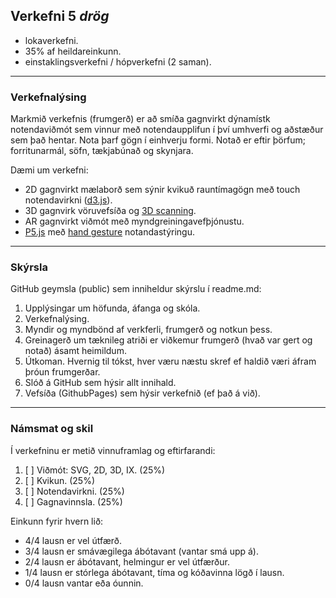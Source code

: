 ## Verkefni 5 _drög_

- lokaverkefni.
- 35% af heildareinkunn.
- einstaklingsverkefni / hópverkefni (2 saman).

---

### Verkefnalýsing
Markmið verkefnis (frumgerð) er að smíða gagnvirkt dýnamístk notendaviðmót sem vinnur með notendaupplifun í því umhverfi og aðstæður sem það hentar. Nota þarf gögn í einhverju formi. Notað er eftir þörfum; forritunarmál, söfn, tækjabúnað og skynjara. 

Dæmi um verkefni:
- 2D gagnvirkt mælaborð sem sýnir kvikuð rauntímagögn með touch notendavirkni ([d3.js](https://d3js.org/)).
- 3D gagnvirk vöruvefsíða og [3D scanning](https://alicevision.org/#meshroom).
- AR gagnvirkt viðmót með myndgreiningavefþjónustu.
- [P5.js](https://p5js.org/libraries/) með [hand gesture](https://www.youtube.com/watch?v=BX8ibqq0MJU&ab_channel=KazukiUmeda) notandastýringu.


---

### Skýrsla
GitHub geymsla (public) sem inniheldur skýrslu í readme.md:

  1. Upplýsingar um höfunda, áfanga og skóla.
  1. Verkefnalýsing.
  1. Myndir og myndbönd af verkferli, frumgerð og notkun þess.
  1. Greinagerð um tæknileg atriði er viðkemur frumgerð (hvað var gert og notað) ásamt
  heimildum. 
  1. Útkoman. Hvernig til tókst, hver væru næstu skref ef haldið væri áfram þróun frumgerðar.
  1. Slóð á GitHub sem hýsir allt innihald.
  1. Vefsíða (GithubPages) sem hýsir verkefnið (ef það á við).

---

### Námsmat og skil
Í verkefninu er metið vinnuframlag og eftirfarandi:

1. [ ] Viðmót: SVG, 2D, 3D, IX.  (25%)
1. [ ] Kvikun. (25%)
1. [ ] Notendavirkni. (25%)
1. [ ] Gagnavinnsla. (25%)

Einkunn fyrir hvern lið: 
- 4/4 lausn er vel útfærð.
- 3/4 lausn er smávægilega ábótavant (vantar smá upp á).
- 2/4 lausn er ábótavant, helmingur er vel útfærður.
- 1/4 lausn er stórlega ábótavant, tíma og kóðavinna lögð í lausn.
- 0/4 lausn vantar eða óunnin.


